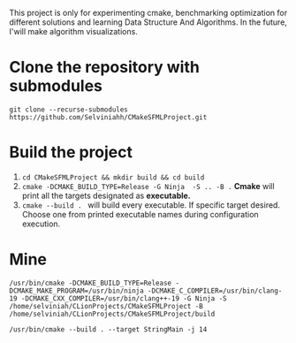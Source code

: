 This project is only for experimenting cmake, benchmarking optimization for different solutions and learning Data Structure And Algorithms. In the future, I'will make algorithm visualizations.  

# Clone the repository with submodules
`git clone --recurse-submodules https://github.com/Selviniahh/CMakeSFMLProject.git`

# Build the project
1. ```cd CMakeSFMLProject && mkdir build && cd build```
2. ```cmake -DCMAKE_BUILD_TYPE=Release -G Ninja  -S .. -B .``` 
**Cmake** will print all the targets designated as **executable.**
3. ```cmake --build . ``` will build every executable. If specific target desired. Choose one from printed executable names during configuration execution.

# Mine 
```less
/usr/bin/cmake -DCMAKE_BUILD_TYPE=Release -DCMAKE_MAKE_PROGRAM=/usr/bin/ninja -DCMAKE_C_COMPILER=/usr/bin/clang-19 -DCMAKE_CXX_COMPILER=/usr/bin/clang++-19 -G Ninja -S /home/selviniah/CLionProjects/CMakeSFMLProject -B /home/selviniah/CLionProjects/CMakeSFMLProject/build
```

```less
/usr/bin/cmake --build . --target StringMain -j 14
```